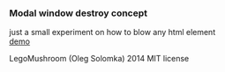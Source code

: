 ### Modal window destroy concept

just a small experiment on how to blow any html element   
[demo](http://codepen.io/sol0mka/full/XJjLxe/)

LegoMushroom (Oleg Solomka) 2014 MIT license